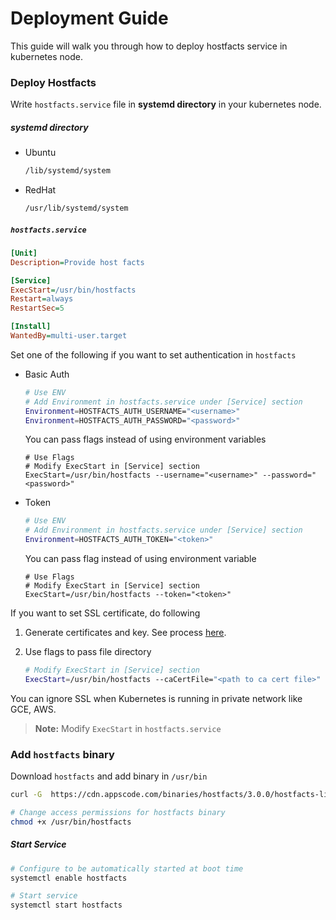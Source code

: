 # Deployment Guide

This guide will walk you through how to deploy hostfacts service in kubernetes node.

### Deploy Hostfacts

Write `hostfacts.service` file in __systemd directory__ in your kubernetes node.

##### systemd directory
* Ubuntu

    ```sh
    /lib/systemd/system
    ```
* RedHat

    ```sh
    /usr/lib/systemd/system
    ```


##### `hostfacts.service`

```ini
[Unit]
Description=Provide host facts

[Service]
ExecStart=/usr/bin/hostfacts
Restart=always
RestartSec=5

[Install]
WantedBy=multi-user.target
```

Set one of the following if you want to set authentication in `hostfacts`

* Basic Auth

    ```sh
    # Use ENV
    # Add Environment in hostfacts.service under [Service] section
    Environment=HOSTFACTS_AUTH_USERNAME="<username>"
    Environment=HOSTFACTS_AUTH_PASSWORD="<password>"
    ```
    You can pass flags instead of using environment variables
    ```
    # Use Flags
    # Modify ExecStart in [Service] section
    ExecStart=/usr/bin/hostfacts --username="<username>" --password="<password>"
    ```
* Token

    ```sh
    # Use ENV
    # Add Environment in hostfacts.service under [Service] section
    Environment=HOSTFACTS_AUTH_TOKEN="<token>"
    ```
    You can pass flag instead of using environment variable
    ```
    # Use Flags
    # Modify ExecStart in [Service] section
    ExecStart=/usr/bin/hostfacts --token="<token>"
    ```

If you want to set SSL certificate, do following

1. Generate certificates and key. See process [here](../icinga2/certificate.md).
2. Use flags to pass file directory

    ```sh
    # Modify ExecStart in [Service] section
    ExecStart=/usr/bin/hostfacts --caCertFile="<path to ca cert file>" --certFile="<path to server cert file>" --keyFile="<path to server key file>"
    ```

You can ignore SSL when Kubernetes is running in private network like GCE, AWS.

> __Note:__ Modify `ExecStart` in `hostfacts.service`


### Add `hostfacts` binary

Download `hostfacts` and add binary in `/usr/bin`

```sh
curl -G  https://cdn.appscode.com/binaries/hostfacts/3.0.0/hostfacts-linux-amd64 -o /usr/bin/hostfacts

# Change access permissions for hostfacts binary
chmod +x /usr/bin/hostfacts
```

##### Start Service

```sh
# Configure to be automatically started at boot time
systemctl enable hostfacts

# Start service
systemctl start hostfacts
```

